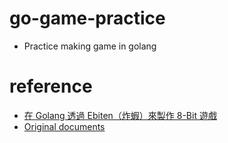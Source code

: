 # go-game-practice

- Practice making game in golang

# reference
- [在 Golang 透過 Ebiten（炸蝦）來製作 8-Bit 遊戲](https://yami.io/ebiten-1/)
- [Original documents](https://ebiten.org/documents/install.html)
